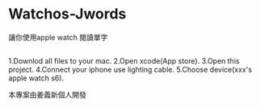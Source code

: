 # Watchos-Jwords
讓你使用apple watch 閱讀單字
## 
1.Downlod all files to your mac.
2.Open xcode(App store).
3.Open this project.
4.Connect your iphone use lighting cable.
5.Choose device(xxx's apple watch s6).

本專案由姜義新個人開發
